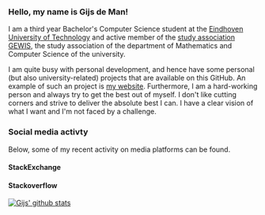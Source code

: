### Hello, my name is Gijs de Man!

I am a third year Bachelor's Computer Science student at the [Eindhoven University of Technology][tue] and active member of the [study association GEWIS][GEWIS], the study association of the department of Mathematics and Computer Science of the university.

I am quite busy with personal development, and hence have some personal (but also university-related) projects that are available on this GitHub. An example of such an project is [my website][website]. Furthermore, I am a hard-working person and always try to get the best out of myself. I don't like cutting corners and strive to deliver the absolute best I can. I have a clear vision of what I want and I'm not faced by a challenge.

### Social media activty

Below, some of my recent activity on media platforms can be found.

#### StackExchange
<!-- STACKEXCHANGE-LIST:START -->
<!-- STACKEXCHANGE-LIST:END -->

#### Stackoverflow
<!-- STACKOVERFLOW-LIST:START -->
<!-- STACKOVERFLOW-LIST:END -->

[![Gijs' github stats](https://github-readme-stats.vercel.app/api?username=gijsdeman&count_private=true)](https://github.com/gijsdeman/github-readme-stats)

[tue]: https://www.tue.nl/en/
[GEWIS]: https://gewis.nl
[website]: https://gijsdeman.nl